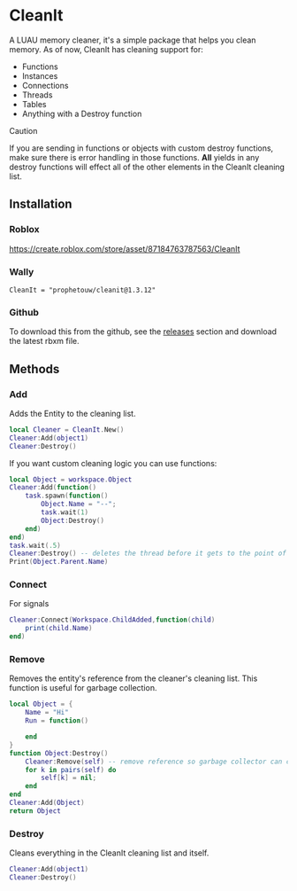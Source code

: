 # CleanIt
A LUAU memory cleaner, it's a simple package that helps you clean memory. As of now, CleanIt has cleaning support for: 
- Functions
- Instances
- Connections
- Threads
- Tables
- Anything with a Destroy function
> [!CAUTION]
> If you are sending in functions or objects with custom destroy functions, make sure there is error handling in those functions. **All** yields in any destroy functions will effect all of the other elements in the CleanIt cleaning list.
## Installation
### Roblox
https://create.roblox.com/store/asset/87184763787563/CleanIt
### Wally
```
CleanIt = "prophetouw/cleanit@1.3.12"
```
### Github
To download this from the github, see the [releases](https://github.com/ProphetOuw/CleanIt/releases/tag/first) section and download the latest rbxm file.
## Methods
### Add
Adds the Entity to the cleaning list.
```lua
local Cleaner = CleanIt.New()
Cleaner:Add(object1)
Cleaner:Destroy()
```
If you want custom cleaning logic you can use functions:
```lua
local Object = workspace.Object
Cleaner:Add(function()
    task.spawn(function()
        Object.Name = "--";
        task.wait(1)
        Object:Destroy()
    end)
end)
task.wait(.5)
Cleaner:Destroy() -- deletes the thread before it gets to the point of deleting the object
Print(Object.Parent.Name)
```
### Connect
For signals
```lua
Cleaner:Connect(Workspace.ChildAdded,function(child)
    print(child.Name)
end)
```
### Remove
Removes the entity's reference from the cleaner's cleaning list. This function is useful for garbage collection.
```lua
local Object = {
    Name = "Hi"
    Run = function()

    end
}
function Object:Destroy()
    Cleaner:Remove(self) -- remove reference so garbage collector can clean the memory
    for k in pairs(self) do
        self[k] = nil;
    end
end
Cleaner:Add(Object)
return Object
```
### Destroy
Cleans everything in the CleanIt cleaning list and itself.
```lua
Cleaner:Add(object1)
Cleaner:Destroy()
```